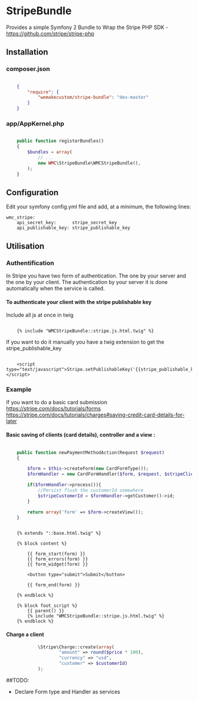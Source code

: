 StripeBundle
============

Provides a simple Symfony 2 Bundle to Wrap the Stripe PHP SDK - https://github.com/stripe/stripe-php

## Installation

### composer.json

```json

    {
        "require": {
            "wemakecustom/stripe-bundle": "dev-master"
        }
    }

```

### app/AppKernel.php
```php

    public function registerBundles()
    {
        $bundles = array(
            // ...
            new WMC\StripeBundle\WMCStripeBundle(),
        );
    }

```

## Configuration

Edit your symfony config.yml file and add, at a minimum, the following lines:

    wmc_stripe:
        api_secret_key:      stripe_secret_key
        api_publishable_key: stripe_publishable_key

## Utilisation

### Authentification
In Stripe you have two form of authentication. The one by your server and the one by your client. The authentication by your server it is done automatically when the service is called.

#### To authenticate your client with the stripe publishable key

Include all js at once in twig

```twig

    {% include "WMCStripeBundle::stripe.js.html.twig" %}

```

If you want to do it manually you have a twig extension to get the stripe_publishable_key

```twig

    <script type="text/javascript">Stripe.setPublishableKey('{{stripe_publishable_key}}');</script>

```

### Example

If you want to do a basic card submission
https://stripe.com/docs/tutorials/forms
https://stripe.com/docs/tutorials/charges#saving-credit-card-details-for-later

#### Basic saving of clients (card details), controller and a view :

```php

    public function newPaymentMethodAction(Request $request)
    {

        $form = $this->createForm(new CardFormType());
        $formHandler = new CardFormHandler($form, $request, $stripeClientDescription);

        if($formHandler->process()){
            //Persist flush the customerId somewhere
            $stripeCustomerId = $formHandler->getCustomer()->id;
        }

        return array('form' => $form->createView());
    }
```

```twig

    {% extends "::base.html.twig" %}

    {% block content %}

        {{ form_start(form) }}
        {{ form_errors(form) }}
        {{ form_widget(form) }}

        <button type="submit">Submit</button>

        {{ form_end(form) }}

    {% endblock %}

    {% block foot_script %}
        {{ parent() }}
        {% include "WMCStripeBundle::stripe.js.html.twig" %}
    {% endblock %}
```

#### Charge a client


```php
            \Stripe\Charge::create(array(
                    "amount" => round($price * 100),
                    "currency" => "usd",
                    "customer" => $customerId)
            );
```

##TODO:
- Declare Form type and Handler as services
